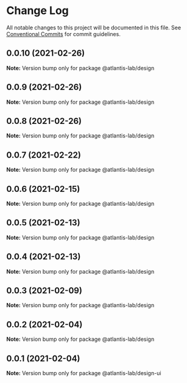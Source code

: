# Change Log

All notable changes to this project will be documented in this file.
See [Conventional Commits](https://conventionalcommits.org) for commit guidelines.

## 0.0.10 (2021-02-26)

**Note:** Version bump only for package @atlantis-lab/design





## 0.0.9 (2021-02-26)

**Note:** Version bump only for package @atlantis-lab/design





## 0.0.8 (2021-02-26)

**Note:** Version bump only for package @atlantis-lab/design





## 0.0.7 (2021-02-22)

**Note:** Version bump only for package @atlantis-lab/design





## 0.0.6 (2021-02-15)

**Note:** Version bump only for package @atlantis-lab/design





## 0.0.5 (2021-02-13)

**Note:** Version bump only for package @atlantis-lab/design





## 0.0.4 (2021-02-13)

**Note:** Version bump only for package @atlantis-lab/design





## 0.0.3 (2021-02-09)

**Note:** Version bump only for package @atlantis-lab/design





## 0.0.2 (2021-02-04)

**Note:** Version bump only for package @atlantis-lab/design





## 0.0.1 (2021-02-04)

**Note:** Version bump only for package @atlantis-lab/design-ui
